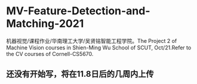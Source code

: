 # MV-Feature-Detection-and-Matching-2021
机器视觉/课程作业/华南理工大学/吴贤铭智能工程学院。The Project 2 of Machine Vision courses in Shien-Ming Wu School  of SCUT, Oct/21.Refer to the CV courses of Cornell-CS5670.
## 还没有开始写，将在11.8日后的几周内上传
